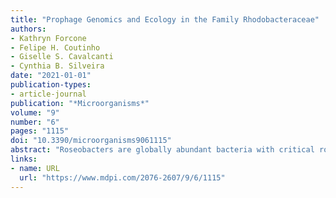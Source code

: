 ```yaml
---
title: "Prophage Genomics and Ecology in the Family Rhodobacteraceae"
authors:
- Kathryn Forcone
- Felipe H. Coutinho
- Giselle S. Cavalcanti
- Cynthia B. Silveira
date: "2021-01-01"
publication-types:
- article-journal
publication: "*Microorganisms*"
volume: "9"
number: "6"
pages: "1115"
doi: "10.3390/microorganisms9061115"
abstract: "Roseobacters are globally abundant bacteria with critical roles in carbon and sulfur biogeochemical cycling. Here, we identified 173 new putative prophages in 79 genomes of Rhodobacteraceae. These prophages represented 1.3 ± 0.15% of the bacterial genomes and had no to low homology with reference and metagenome-assembled viral genomes from aquatic and terrestrial ecosystems. Among the newly identified putative prophages, 35% encoded auxiliary metabolic genes (AMGs), mostly involved in secondary metabolism, amino acid metabolism, and cofactor and vitamin production. The analysis of integration sites and gene homology showed that 22 of the putative prophages were actually gene transfer agents (GTAs) similar to a GTA of Rhodobacter capsulatus. Twenty-three percent of the predicted prophages were observed in the TARA Oceans viromes generated from free viral particles, suggesting that they represent active prophages capable of induction. The distribution of these prophages was significantly associated with latitude and temperature. The prophages most abundant at high latitudes encoded acpP, an auxiliary metabolic gene involved in lipid synthesis and membrane fluidity at low temperatures. Our results show that prophages and gene transfer agents are significant sources of genomic diversity in roseobacter, with potential roles in the ecology of this globally distributed bacterial group."
links:
- name: URL
  url: "https://www.mdpi.com/2076-2607/9/6/1115"
---
```

